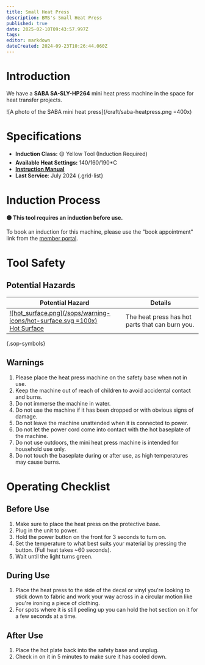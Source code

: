 ```yaml
---
title: Small Heat Press
description: BMS's Small Heat Press
published: true
date: 2025-02-10T09:43:57.997Z
tags: 
editor: markdown
dateCreated: 2024-09-23T10:26:44.060Z
---
```


# Introduction

We have a **SABA SA-SLY-HP264** mini heat press machine in the space for heat transfer projects. 

![A photo of the SABA mini heat press](/craft/saba-heatpress.png =400x)

# Specifications

- **Induction Class:** 🟡 Yellow Tool (Induction Required)
- **Available Heat Settings:** 140/160/190*C
- **[Instruction Manual](/tools/saba-sa-sly-hp264-manual.pdf)**
- **Last Service**: July 2024
{.grid-list}

# Induction Process

**🟡 This tool requires an induction before use.**

To book an induction for this machine, please use the "book appointment" link from the [member portal](https://portal.brisbanemaker.space/).

# Tool Safety

## Potential Hazards

|Potential Hazard|Details|
|---|---|
|[![hot_surface.png](/sops/warning-icons/hot-surface.svg =100x)<div>Hot Surface</div>](#)|The heat press has hot parts that can burn you.|
{.sop-symbols}

## Warnings

1. Please place the heat press machine on the safety base when not in use. 
2. Keep the machine out of reach of children to avoid accidental contact and burns. 
3. Do not immerse the machine in water. 
4. Do not use the machine if it has been dropped or with obvious signs of damage. 
5. Do not leave the machine unattended when it is connected to power. 
6. Do not let the power cord come into contact with the hot baseplate of the machine. 
7. Do not use outdoors, the mini heat press machine is intended for household use only. 
8. Do not touch the baseplate during or after use, as high temperatures may cause burns.

# Operating Checklist

## Before Use

1. Make sure to place the heat press on the protective base.
2. Plug in the unit to power.
3. Hold the power button on the front for 3 seconds to turn on.
4. Set the temperature to what best suits your material by pressing the button. (Full heat takes ~60 seconds).
5. Wait until the light turns green.

## During Use

1. Place the heat press to the side of the decal or vinyl you're looking to stick down to fabric and work your way across in a circular motion like you're ironing a piece of clothing.
2. For spots where it is still peeling up you can hold the hot section on it for a few seconds at a time.

## After Use

1. Place the hot plate back into the safety base and unplug.
2. Check in on it in 5 minutes to make sure it has cooled down.